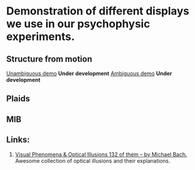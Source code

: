 # Demonstration of different displays we use in our psychophysic experiments.

## Structure from motion
[Unambiguous demo](https://aleshins.github.io/demos_psychophysics/SFM/demoSFM_simple.html) **Under development**
[Ambiguous demo](https://aleshins.github.io/demos_psychophysics/SFM/ambiguous.html) **Under development**
## Plaids

## MIB

## Links:
1. [Visual Phenomena & Optical Illusions
132 of them – by Michael Bach.](http://www.michaelbach.de/ot/) Awesome collection of optical illusions and their explanations.
